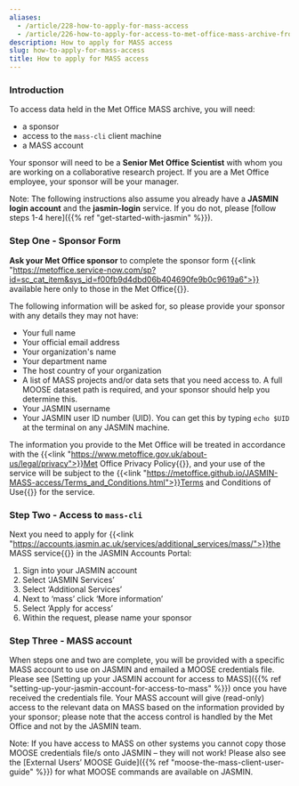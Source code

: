 ```yaml
---
aliases:
  - /article/228-how-to-apply-for-mass-access
  - /article/226-how-to-apply-for-access-to-met-office-mass-archive-from-jasmin
description: How to apply for MASS access
slug: how-to-apply-for-mass-access
title: How to apply for MASS access
---
```


### Introduction

To access data held in the Met Office MASS archive, you will need:

- a sponsor
- access to the `mass-cli` client machine
- a MASS account

Your sponsor will need to be a **Senior Met Office Scientist** with whom you
are working on a collaborative research project. If you are a Met Office
employee, your sponsor will be your manager.

Note: The following instructions also assume you already have a **JASMIN login
account** and the **jasmin-login** service. If you do not, please [follow steps
1-4 here]({{% ref "get-started-with-jasmin" %}}).

### Step One - Sponsor Form

**Ask your Met Office sponsor** to complete the sponsor form {{<link "https://metoffice.service-now.com/sp?id=sc_cat_item&sys_id=f00fb9d4dbd06b404690fe9b0c9619a6">}} available here only to those in the Met Office{{</link>}}.

The following information will be asked for, so please provide your sponsor
with any details they may not have:

- Your full name
- Your official email address
- Your organization's name
- Your department name
- The host country of your organization
- A list of MASS projects and/or data sets that you need access to. A full MOOSE dataset path is required, and your sponsor should help you determine this.
- Your JASMIN username
- Your JASMIN user ID number (UID). You can get this by typing `echo $UID` at the terminal on any JASMIN machine.

The information you provide to the Met Office will be treated in accordance
with the {{<link "https://www.metoffice.gov.uk/about-us/legal/privacy">}}Met Office Privacy Policy{{</link>}}, and your use of the service will be subject to the {{<link "https://metoffice.github.io/JASMIN-MASS-access/Terms_and_Conditions.html">}}Terms and Conditions of Use{{</link>}} for the service.

### Step Two - Access to `mass-cli`

Next you need to apply for {{<link "https://accounts.jasmin.ac.uk/services/additional_services/mass/">}}the MASS service{{</link>}} in the JASMIN Accounts Portal:

  1. Sign into your JASMIN account
  1. Select ‘JASMIN Services’
  1. Select ‘Additional Services’
  1. Next to ‘mass’ click ‘More information’ 
  1. Select ‘Apply for access’
  1. Within the request, please name your sponsor

### Step Three - MASS account

When steps one and two are complete, you will be provided with a specific MASS account to
use on JASMIN and emailed a MOOSE credentials file. Please see [Setting up
your JASMIN account for access to MASS]({{% ref "setting-up-your-jasmin-account-for-access-to-mass" %}}) once you have received the credentials file.
Your MASS account will give (read-only) access to the relevant data on MASS based on the information provided by your sponsor;
please note that the access control is handled by the Met Office and not by the JASMIN team.

Note: If you have access to MASS on other systems you cannot copy those MOOSE
credentials file/s onto JASMIN – they will not work! Please also see the
[External Users’ MOOSE Guide]({{% ref "moose-the-mass-client-user-guide" %}})
for what MOOSE commands are available on JASMIN.
